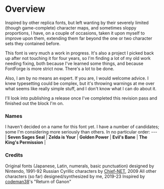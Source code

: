# Overview
Inspired by other replica fonts, but left wanting by their severely limited (though game-complete) character maps, and sometimes sloppy proportions, I have, on a couple of occasions, taken it upon myself to improve upon them, extending them far beyond the one or two character sets they contained before.

This font is very much a work in progress. It's also a project I picked back up after not touching it for four years, so I'm finding a lot of my old work needing fixing, both because I've learned some things, and because FontForge is more strict now. There's a lot to be done.

Also, I am by no means an expert. If you are, I would welcome advice. I knew typesetting could be complex, but it's throwing warnings at me over what seems like really simple stuff, and I don't know what I can do about it.

I'll look into publishing a release once I've completed this revision pass and finished out the block I'm on.

### Names
I haven't decided on a name for this font yet. I have a number of candidates; some I'm considering more seriously than others. In no particular order:
--- |
**Seven Sages Seal** |
**Zelda is Your** |
**Golden Power** |
**Evil's Bane** |
**The King's Permission** |


### Credits
Original fonts (Japanese, Latin, numerals, basic punctuation) designed by Nintendo, 1991-92
Russian Cyrillic characters by [Chief-NET](http://chief-net.ru/), 2009
All other characters (so far) designed/synthesized by me, 2019-23
Inspired by [codeman38](http://www.zone38.net/font/)'s "Return of Ganon"